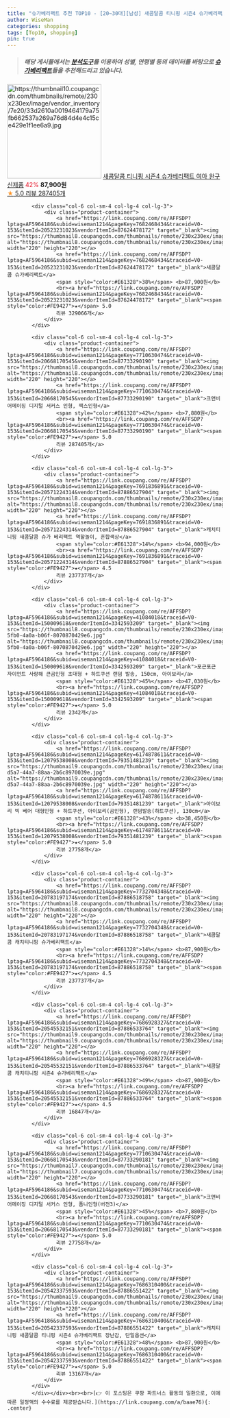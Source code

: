 ```yaml
---
title: "슈가베리팩트 추천 TOP10 - [20~30대][남성] 새콤달콤 티니핑 시즌4 슈가베리팩트 여아 완구 신제품"
author: WiseMan
categories: shopping
tags: [Top10, shopping]
pin: true
---
```


> ##### 해당 게시물에서는 [**분석도구**](https://itemscout.io/)를 이용하여 **성별**, **연령별** 등의 데이터를 바탕으로 [**슈가베리팩트**](https://link.coupang.com/a/baae76)들을 추천해드리고 있습니다.
<div class="container"><div class="row">
            <div class="col-6 col-sm-4 col-lg-4 col-lg-3">
                <div class="product-container">
                    <a href="https://link.coupang.com/re/AFFSDP?lptag=AF5964186&subid=wiseman1214&pageKey=7673300370&traceid=V0-153&itemId=20475512269&vendorItemId=87554633563" target="_blank"><img src="https://thumbnail10.coupangcdn.com/thumbnails/remote/230x230ex/image/vendor_inventory/7e20/33d2610a0019464179a75fb662537a269a76d84d4e4c15ce429e1f1ee6a9.jpg" alt="https://thumbnail10.coupangcdn.com/thumbnails/remote/230x230ex/image/vendor_inventory/7e20/33d2610a0019464179a75fb662537a269a76d84d4e4c15ce429e1f1ee6a9.jpg" width="220" height="220"></a>
                    <a href="https://link.coupang.com/re/AFFSDP?lptag=AF5964186&subid=wiseman1214&pageKey=7673300370&traceid=V0-153&itemId=20475512269&vendorItemId=87554633563" target="_blank">새콤달콤 티니핑 시즌4 슈가베리팩트 여아 완구 신제품</a>
                    <span style="color:#E61328">42%</span> <b>87,900원</b>
                    <br><a href="https://link.coupang.com/re/AFFSDP?lptag=AF5964186&subid=wiseman1214&pageKey=7673300370&traceid=V0-153&itemId=20475512269&vendorItemId=87554633563" target="_blank"><span style="color:#FE9427">★</span> 5.0
                    리뷰 287405개</a>
                </div>
            </div>
            
            <div class="col-6 col-sm-4 col-lg-4 col-lg-3">
                <div class="product-container">
                    <a href="https://link.coupang.com/re/AFFSDP?lptag=AF5964186&subid=wiseman1214&pageKey=7682468434&traceid=V0-153&itemId=20523231023&vendorItemId=87624478172" target="_blank"><img src="https://thumbnail8.coupangcdn.com/thumbnails/remote/230x230ex/image/vendor_inventory/ef04/7275b5688810562c31a89ea7b4dc263b74f3e5d0b5387012956c8e023116.jpeg" alt="https://thumbnail8.coupangcdn.com/thumbnails/remote/230x230ex/image/vendor_inventory/ef04/7275b5688810562c31a89ea7b4dc263b74f3e5d0b5387012956c8e023116.jpeg" width="220" height="220"></a>
                    <a href="https://link.coupang.com/re/AFFSDP?lptag=AF5964186&subid=wiseman1214&pageKey=7682468434&traceid=V0-153&itemId=20523231023&vendorItemId=87624478172" target="_blank">새콤달콤 슈가베리팩트</a>
                    <span style="color:#E61328">38%</span> <b>87,900원</b>
                    <br><a href="https://link.coupang.com/re/AFFSDP?lptag=AF5964186&subid=wiseman1214&pageKey=7682468434&traceid=V0-153&itemId=20523231023&vendorItemId=87624478172" target="_blank"><span style="color:#FE9427">★</span> 5.0
                    리뷰 329066개</a>
                </div>
            </div>
            
            <div class="col-6 col-sm-4 col-lg-4 col-lg-3">
                <div class="product-container">
                    <a href="https://link.coupang.com/re/AFFSDP?lptag=AF5964186&subid=wiseman1214&pageKey=7710630474&traceid=V0-153&itemId=20668170545&vendorItemId=87733290190" target="_blank"><img src="https://thumbnail8.coupangcdn.com/thumbnails/remote/230x230ex/image/vendor_inventory/666f/30c13ed504d588f60a5548814ea5db875e6a8d44606e413391f6eb4e9069.jpg" alt="https://thumbnail8.coupangcdn.com/thumbnails/remote/230x230ex/image/vendor_inventory/666f/30c13ed504d588f60a5548814ea5db875e6a8d44606e413391f6eb4e9069.jpg" width="220" height="220"></a>
                    <a href="https://link.coupang.com/re/AFFSDP?lptag=AF5964186&subid=wiseman1214&pageKey=7710630474&traceid=V0-153&itemId=20668170545&vendorItemId=87733290190" target="_blank">크앤비 어메이징 디지털 서커스 인형, 잭스인형</a>
                    <span style="color:#E61328">42%</span> <b>7,880원</b>
                    <br><a href="https://link.coupang.com/re/AFFSDP?lptag=AF5964186&subid=wiseman1214&pageKey=7710630474&traceid=V0-153&itemId=20668170545&vendorItemId=87733290190" target="_blank"><span style="color:#FE9427">★</span> 5.0
                    리뷰 287405개</a>
                </div>
            </div>
            
            <div class="col-6 col-sm-4 col-lg-4 col-lg-3">
                <div class="product-container">
                    <a href="https://link.coupang.com/re/AFFSDP?lptag=AF5964186&subid=wiseman1214&pageKey=7691836891&traceid=V0-153&itemId=20571224314&vendorItemId=87886527904" target="_blank"><img src="https://thumbnail8.coupangcdn.com/thumbnails/remote/230x230ex/image/vendor_inventory/ef04/7275b5688810562c31a89ea7b4dc263b74f3e5d0b5387012956c8e023116.jpeg" alt="https://thumbnail8.coupangcdn.com/thumbnails/remote/230x230ex/image/vendor_inventory/ef04/7275b5688810562c31a89ea7b4dc263b74f3e5d0b5387012956c8e023116.jpeg" width="220" height="220"></a>
                    <a href="https://link.coupang.com/re/AFFSDP?lptag=AF5964186&subid=wiseman1214&pageKey=7691836891&traceid=V0-153&itemId=20571224314&vendorItemId=87886527904" target="_blank">캐치티니핑 새콤달콤 슈가 베리팩트 역할놀이, 혼합색상</a>
                    <span style="color:#E61328">14%</span> <b>94,000원</b>
                    <br><a href="https://link.coupang.com/re/AFFSDP?lptag=AF5964186&subid=wiseman1214&pageKey=7691836891&traceid=V0-153&itemId=20571224314&vendorItemId=87886527904" target="_blank"><span style="color:#FE9427">★</span> 4.5
                    리뷰 237737개</a>
                </div>
            </div>
            
            <div class="col-6 col-sm-4 col-lg-4 col-lg-3">
                <div class="product-container">
                    <a href="https://link.coupang.com/re/AFFSDP?lptag=AF5964186&subid=wiseman1214&pageKey=41084018&traceid=V0-153&itemId=150009618&vendorItemId=3342593209" target="_blank"><img src="https://thumbnail8.coupangcdn.com/thumbnails/remote/230x230ex/image/retail/images/2017/10/13/14/1/fa704841-5fb0-4a0a-b06f-8070870429e6.jpg" alt="https://thumbnail8.coupangcdn.com/thumbnails/remote/230x230ex/image/retail/images/2017/10/13/14/1/fa704841-5fb0-4a0a-b06f-8070870429e6.jpg" width="220" height="220"></a>
                    <a href="https://link.coupang.com/re/AFFSDP?lptag=AF5964186&subid=wiseman1214&pageKey=41084018&traceid=V0-153&itemId=150009618&vendorItemId=3342593209" target="_blank">포근포근 자이언트 사랑해 큰곰인형 초대형 + 하트쿠션 랜덤 발송, 150cm, 아이보리</a>
                    <span style="color:#E61328">45%</span> <b>47,030원</b>
                    <br><a href="https://link.coupang.com/re/AFFSDP?lptag=AF5964186&subid=wiseman1214&pageKey=41084018&traceid=V0-153&itemId=150009618&vendorItemId=3342593209" target="_blank"><span style="color:#FE9427">★</span> 5.0
                    리뷰 2342개</a>
                </div>
            </div>
            
            <div class="col-6 col-sm-4 col-lg-4 col-lg-3">
                <div class="product-container">
                    <a href="https://link.coupang.com/re/AFFSDP?lptag=AF5964186&subid=wiseman1214&pageKey=6174878611&traceid=V0-153&itemId=12079538008&vendorItemId=79351481239" target="_blank"><img src="https://thumbnail9.coupangcdn.com/thumbnails/remote/230x230ex/image/retail/images/2021/11/11/14/4/41da79ff-d5a7-44a7-88aa-2b6c8970039e.jpg" alt="https://thumbnail9.coupangcdn.com/thumbnails/remote/230x230ex/image/retail/images/2021/11/11/14/4/41da79ff-d5a7-44a7-88aa-2b6c8970039e.jpg" width="220" height="220"></a>
                    <a href="https://link.coupang.com/re/AFFSDP?lptag=AF5964186&subid=wiseman1214&pageKey=6174878611&traceid=V0-153&itemId=12079538008&vendorItemId=79351481239" target="_blank">아이보리 빅 베어 대형인형 + 하트쿠션, 아이보리(곰인형), 랜덤발송(하트쿠션), 130cm</a>
                    <span style="color:#E61328">43%</span> <b>38,450원</b>
                    <br><a href="https://link.coupang.com/re/AFFSDP?lptag=AF5964186&subid=wiseman1214&pageKey=6174878611&traceid=V0-153&itemId=12079538008&vendorItemId=79351481239" target="_blank"><span style="color:#FE9427">★</span> 5.0
                    리뷰 27758개</a>
                </div>
            </div>
            
            <div class="col-6 col-sm-4 col-lg-4 col-lg-3">
                <div class="product-container">
                    <a href="https://link.coupang.com/re/AFFSDP?lptag=AF5964186&subid=wiseman1214&pageKey=7732704348&traceid=V0-153&itemId=20783197174&vendorItemId=87886518758" target="_blank"><img src="https://thumbnail8.coupangcdn.com/thumbnails/remote/230x230ex/image/vendor_inventory/ef04/7275b5688810562c31a89ea7b4dc263b74f3e5d0b5387012956c8e023116.jpeg" alt="https://thumbnail8.coupangcdn.com/thumbnails/remote/230x230ex/image/vendor_inventory/ef04/7275b5688810562c31a89ea7b4dc263b74f3e5d0b5387012956c8e023116.jpeg" width="220" height="220"></a>
                    <a href="https://link.coupang.com/re/AFFSDP?lptag=AF5964186&subid=wiseman1214&pageKey=7732704348&traceid=V0-153&itemId=20783197174&vendorItemId=87886518758" target="_blank">새콤달콤 캐치티니핑 슈가베리팩트</a>
                    <span style="color:#E61328">14%</span> <b>87,900원</b>
                    <br><a href="https://link.coupang.com/re/AFFSDP?lptag=AF5964186&subid=wiseman1214&pageKey=7732704348&traceid=V0-153&itemId=20783197174&vendorItemId=87886518758" target="_blank"><span style="color:#FE9427">★</span> 4.5
                    리뷰 237737개</a>
                </div>
            </div>
            
            <div class="col-6 col-sm-4 col-lg-4 col-lg-3">
                <div class="product-container">
                    <a href="https://link.coupang.com/re/AFFSDP?lptag=AF5964186&subid=wiseman1214&pageKey=7686928327&traceid=V0-153&itemId=20545532151&vendorItemId=87886533764" target="_blank"><img src="https://thumbnail9.coupangcdn.com/thumbnails/remote/230x230ex/image/vendor_inventory/a670/ec4c1ac6d8d1ca0e3c3588ace39329b11e7460eb4b55785b477ff47cbbcf.jpg" alt="https://thumbnail9.coupangcdn.com/thumbnails/remote/230x230ex/image/vendor_inventory/a670/ec4c1ac6d8d1ca0e3c3588ace39329b11e7460eb4b55785b477ff47cbbcf.jpg" width="220" height="220"></a>
                    <a href="https://link.coupang.com/re/AFFSDP?lptag=AF5964186&subid=wiseman1214&pageKey=7686928327&traceid=V0-153&itemId=20545532151&vendorItemId=87886533764" target="_blank">새콤달콤 캐치티니핑 시즌4 슈가베리팩트</a>
                    <span style="color:#E61328">49%</span> <b>87,900원</b>
                    <br><a href="https://link.coupang.com/re/AFFSDP?lptag=AF5964186&subid=wiseman1214&pageKey=7686928327&traceid=V0-153&itemId=20545532151&vendorItemId=87886533764" target="_blank"><span style="color:#FE9427">★</span> 4.5
                    리뷰 16847개</a>
                </div>
            </div>
            
            <div class="col-6 col-sm-4 col-lg-4 col-lg-3">
                <div class="product-container">
                    <a href="https://link.coupang.com/re/AFFSDP?lptag=AF5964186&subid=wiseman1214&pageKey=7710630474&traceid=V0-153&itemId=20668170543&vendorItemId=87733290181" target="_blank"><img src="https://thumbnail7.coupangcdn.com/thumbnails/remote/230x230ex/image/vendor_inventory/eedf/d49af45993599110c835eaa46b3f8026dd7eb4a55e0151033f2523c103ae.jpg" alt="https://thumbnail7.coupangcdn.com/thumbnails/remote/230x230ex/image/vendor_inventory/eedf/d49af45993599110c835eaa46b3f8026dd7eb4a55e0151033f2523c103ae.jpg" width="220" height="220"></a>
                    <a href="https://link.coupang.com/re/AFFSDP?lptag=AF5964186&subid=wiseman1214&pageKey=7710630474&traceid=V0-153&itemId=20668170543&vendorItemId=87733290181" target="_blank">크앤비 어메이징 디지털 서커스 인형, 폼니인형(버전3)</a>
                    <span style="color:#E61328">45%</span> <b>7,880원</b>
                    <br><a href="https://link.coupang.com/re/AFFSDP?lptag=AF5964186&subid=wiseman1214&pageKey=7710630474&traceid=V0-153&itemId=20668170543&vendorItemId=87733290181" target="_blank"><span style="color:#FE9427">★</span> 5.0
                    리뷰 27758개</a>
                </div>
            </div>
            
            <div class="col-6 col-sm-4 col-lg-4 col-lg-3">
                <div class="product-container">
                    <a href="https://link.coupang.com/re/AFFSDP?lptag=AF5964186&subid=wiseman1214&pageKey=7686310400&traceid=V0-153&itemId=20542337593&vendorItemId=87886551422" target="_blank"><img src="https://thumbnail9.coupangcdn.com/thumbnails/remote/230x230ex/image/vendor_inventory/b4c2/675e6956420cfc7a7fd7d4de92933bc1321f5f98169c8dfade948aedfd5b.jpg" alt="https://thumbnail9.coupangcdn.com/thumbnails/remote/230x230ex/image/vendor_inventory/b4c2/675e6956420cfc7a7fd7d4de92933bc1321f5f98169c8dfade948aedfd5b.jpg" width="220" height="220"></a>
                    <a href="https://link.coupang.com/re/AFFSDP?lptag=AF5964186&subid=wiseman1214&pageKey=7686310400&traceid=V0-153&itemId=20542337593&vendorItemId=87886551422" target="_blank">캐치티니핑 새콤달콤 티니핑 시즌4 슈가베리팩트 장난감, 단일옵션</a>
                    <span style="color:#E61328">48%</span> <b>87,900원</b>
                    <br><a href="https://link.coupang.com/re/AFFSDP?lptag=AF5964186&subid=wiseman1214&pageKey=7686310400&traceid=V0-153&itemId=20542337593&vendorItemId=87886551422" target="_blank"><span style="color:#FE9427">★</span> 5.0
                    리뷰 13167개</a>
                </div>
            </div>
            </div></div><br><br>[👉 이 포스팅은 쿠팡 파트너스 활동의 일환으로, 이에 따른 일정액의 수수료를 제공받습니다.](https://link.coupang.com/a/baae76){: .center}